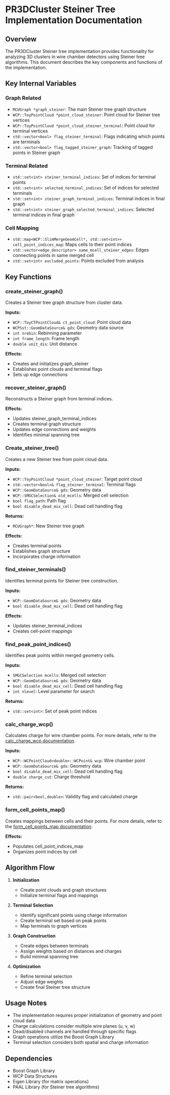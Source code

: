 # PR3DCluster Steiner Tree Implementation Documentation

## Overview
The PR3DCluster Steiner tree implementation provides functionality for analyzing 3D clusters in wire chamber detectors using Steiner tree algorithms. This document describes the key components and functions of the implementation.

## Key Internal Variables

### Graph Related
- `MCUGraph *graph_steiner`: The main Steiner tree graph structure
- `WCP::ToyPointCloud *point_cloud_steiner`: Point cloud for Steiner tree vertices
- `WCP::ToyPointCloud *point_cloud_steiner_terminal`: Point cloud for terminal vertices
- `std::vector<bool> flag_steiner_terminal`: Flags indicating which points are terminals
- `std::vector<bool> flag_tagged_steiner_graph`: Tracking of tagged points in Steiner graph

### Terminal Related
- `std::set<int> steiner_terminal_indices`: Set of indices for terminal points
- `std::set<int> selected_terminal_indices`: Set of indices for selected terminals
- `std::set<int> steiner_graph_terminal_indices`: Terminal indices in final graph
- `std::set<int> steiner_graph_selected_terminal_indices`: Selected terminal indices in final graph

### Cell Mapping
- `std::map<WCP::SlimMergeGeomCell*, std::set<int>> cell_point_indices_map`: Maps cells to their point indices
- `std::vector<edge_descriptor> same_mcell_steiner_edges`: Edges connecting points in same merged cell
- `std::set<int> excluded_points`: Points excluded from analysis

## Key Functions

### create_steiner_graph()
Creates a Steiner tree graph structure from cluster data.

**Inputs:**
- `WCP::ToyCTPointCloud& ct_point_cloud`: Point cloud data
- `WCPSst::GeomDataSource& gds`: Geometry data source
- `int nrebin`: Rebinning parameter
- `int frame_length`: Frame length
- `double unit_dis`: Unit distance

**Effects:**
- Creates and initializes graph_steiner
- Establishes point clouds and terminal flags
- Sets up edge connections

### recover_steiner_graph()
Reconstructs a Steiner graph from terminal indices.

**Effects:**
- Updates steiner_graph_terminal_indices
- Creates terminal graph structure
- Updates edge connections and weights
- Identifies minimal spanning tree

### Create_steiner_tree()
Creates a new Steiner tree from point cloud data.

**Inputs:**
- `WCP::ToyPointCloud *point_cloud_steiner`: Target point cloud
- `std::vector<bool>& flag_steiner_terminal`: Terminal flags
- `WCP::GeomDataSource& gds`: Geometry data
- `WCP::SMGCSelection& old_mcells`: Merged cell selection
- `bool flag_path`: Path flag
- `bool disable_dead_mix_cell`: Dead cell handling flag

**Returns:**
- `MCUGraph*`: New Steiner tree graph

**Effects:**
- Creates terminal points
- Establishes graph structure
- Incorporates charge information

### find_steiner_terminals()
Identifies terminal points for Steiner tree construction.

**Inputs:**
- `WCP::GeomDataSource& gds`: Geometry data
- `bool disable_dead_mix_cell`: Dead cell handling flag

**Effects:**
- Updates steiner_terminal_indices
- Creates cell-point mappings

### find_peak_point_indices()
Identifies peak points within merged geometry cells.

**Inputs:**
- `SMGCSelection mcells`: Merged cell selection
- `WCP::GeomDataSource& gds`: Geometry data
- `bool disable_dead_mix_cell`: Dead cell handling flag
- `int nlevel`: Level parameter for search

**Returns:**
- `std::set<int>`: Set of peak point indices

### calc_charge_wcp()
Calculates charge for wire chamber points. For more details, refer to the [calc_charge_wcp documentation](./steiner/calc_charge_wcp.md).

**Inputs:**
- `WCP::WCPointCloud<double>::WCPoint& wcp`: Wire chamber point
- `WCP::GeomDataSource& gds`: Geometry data
- `bool disable_dead_mix_cell`: Dead cell handling flag
- `double charge_cut`: Charge threshold

**Returns:**
- `std::pair<bool,double>`: Validity flag and calculated charge

### form_cell_points_map()
Creates mappings between cells and their points. For more details, refer to the [form_cell_points_map documentation](./steiner/form_cell_points_map.md).


**Effects:**
- Populates cell_point_indices_map
- Organizes point indices by cell

## Algorithm Flow
1. **Initialization**
   - Create point clouds and graph structures
   - Initialize terminal flags and mappings

2. **Terminal Selection**
   - Identify significant points using charge information
   - Create terminal set based on peak points
   - Map terminals to graph vertices

3. **Graph Construction**
   - Create edges between terminals
   - Assign weights based on distances and charges
   - Build minimal spanning tree

4. **Optimization**
   - Refine terminal selection
   - Adjust edge weights
   - Create final Steiner tree structure

## Usage Notes
- The implementation requires proper initialization of geometry and point cloud data
- Charge calculations consider multiple wire planes (u, v, w)
- Dead/disabled channels are handled through specific flags
- Graph operations utilize the Boost Graph Library
- Terminal selection considers both spatial and charge information

## Dependencies
- Boost Graph Library
- WCP Data Structures
- Eigen Library (for matrix operations)
- PAAL Library (for Steiner tree algorithms)